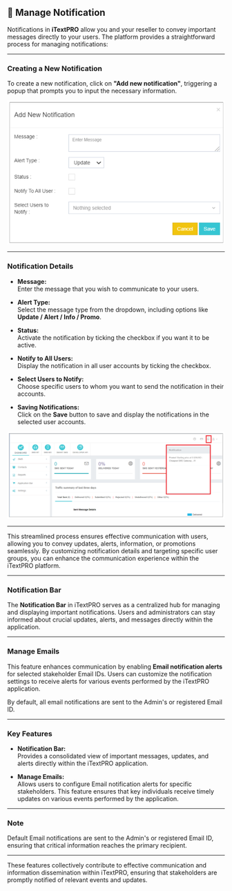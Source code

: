 ## 📢 Manage Notification

Notifications in **iTextPRO** allow you and your reseller to convey important messages directly to your users. The platform provides a straightforward process for managing notifications:

---

### Creating a New Notification

To create a new notification, click on **"Add new notification"**, triggering a popup that prompts you to input the necessary information.

![Add New Notification](images/managenotification1.png)

---

### Notification Details

- **Message:**  
  Enter the message that you wish to communicate to your users.

- **Alert Type:**  
  Select the message type from the dropdown, including options like **Update / Alert / Info / Promo**.

- **Status:**  
  Activate the notification by ticking the checkbox if you want it to be active.

- **Notify to All Users:**  
  Display the notification in all user accounts by ticking the checkbox.

- **Select Users to Notify:**  
  Choose specific users to whom you want to send the notification in their accounts.

- **Saving Notifications:**  
  Click on the **Save** button to save and display the notifications in the selected user accounts.

![Notification Details](images/managenotification2.png)

---

This streamlined process ensures effective communication with users, allowing you to convey updates, alerts, information, or promotions seamlessly. By customizing notification details and targeting specific user groups, you can enhance the communication experience within the iTextPRO platform.

---

### Notification Bar

The **Notification Bar** in iTextPRO serves as a centralized hub for managing and displaying important notifications. Users and administrators can stay informed about crucial updates, alerts, and messages directly within the application.

---

### Manage Emails

This feature enhances communication by enabling **Email notification alerts** for selected stakeholder Email IDs. Users can customize the notification settings to receive alerts for various events performed by the iTextPRO application.

By default, all email notifications are sent to the Admin's or registered Email ID.

---

### Key Features

- **Notification Bar:**  
  Provides a consolidated view of important messages, updates, and alerts directly within the iTextPRO application.

- **Manage Emails:**  
  Allows users to configure Email notification alerts for specific stakeholders. This feature ensures that key individuals receive timely updates on various events performed by the application.

---

### Note

Default Email notifications are sent to the Admin's or registered Email ID, ensuring that critical information reaches the primary recipient.

---

These features collectively contribute to effective communication and information dissemination within iTextPRO, ensuring that stakeholders are promptly notified of relevant events and updates.
